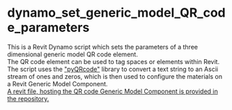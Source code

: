 # dynamo_set_generic_model_QR_code_parameters
This is a Revit Dynamo script which sets the parameters of a three dimensional generic model QR code element.<br>
The QR code element can be used to tag spaces or elements within Revit.<br>
The script uses the ["pyQRcode"](https://pythonhosted.org/PyQRCode/) library to convert a text string to an Ascii stream of ones and zeros, which is then used to configure the materials on a Revit Generic Model Component.<br>
[A revit file, hosting the QR code Generic Model Component is provided in the repository.](https://github.com/tm-monaghan/Dynamo_set_generic_model_QR_code_parameters/blob/main/Revit_QR_code_host_file.rvt)

